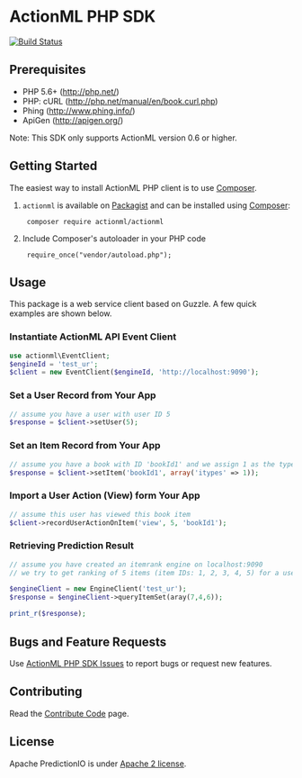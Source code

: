 # ActionML PHP SDK

[![Build
Status](https://travis-ci.org/apache/predictionio-sdk-php.svg?branch=develop)](https://travis-ci.org/apache/predictionio-sdk-php)

## Prerequisites

* PHP 5.6+ (http://php.net/)
* PHP: cURL (http://php.net/manual/en/book.curl.php)
* Phing (http://www.phing.info/)
* ApiGen (http://apigen.org/)

Note: This SDK only supports ActionML version 0.6 or higher.

## Getting Started

The easiest way to install ActionML PHP client is to use
[Composer](http://getcomposer.org/).

1. `actionml` is available on [Packagist](https://packagist.org) and can be
installed using [Composer](https://getcomposer.org/):

        composer require actionml/actionml

2. Include Composer's autoloader in your PHP code

        require_once("vendor/autoload.php");

## Usage

This package is a web service client based on Guzzle.
A few quick examples are shown below.

### Instantiate ActionML API Event Client

```PHP
use actionml\EventClient;
$engineId = 'test_ur';
$client = new EventClient($engineId, 'http://localhost:9090');
```

### Set a User Record from Your App

```PHP
// assume you have a user with user ID 5
$response = $client->setUser(5);
```


### Set an Item Record from Your App

```PHP
// assume you have a book with ID 'bookId1' and we assign 1 as the type ID for book
$response = $client->setItem('bookId1', array('itypes' => 1));
```


### Import a User Action (View) form Your App

```PHP
// assume this user has viewed this book item
$client->recordUserActionOnItem('view', 5, 'bookId1');
```


### Retrieving Prediction Result

```PHP
// assume you have created an itemrank engine on localhost:9090
// we try to get ranking of 5 items (item IDs: 1, 2, 3, 4, 5) for a user (user ID 7)

$engineClient = new EngineClient('test_ur');
$response = $engineClient->queryItemSet(aray(7,4,6));

print_r($response);
```

## Bugs and Feature Requests

Use [ActionML PHP SDK Issues](https://github.com/actionml/harness/issues) to report bugs or
request new features.

## Contributing

Read the [Contribute
Code](http://predictionio.apache.org/community/contribute-code/) page.

## License

Apache PredictionIO is under [Apache 2
license](http://www.apache.org/licenses/LICENSE-2.0.html).
